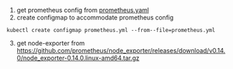 1. get prometheus config from [prometheus.yaml](https://raw.githubusercontent.com/prometheus/prometheus/master/documentation/examples/prometheus-kubernetes.yml)
2. create configmap to accommodate prometheus config
  ```
  kubectl create configmap prometheus.yml --from--file=prometheus.yml
  ```
3. get node-exporter from https://github.com/prometheus/node_exporter/releases/download/v0.14.0/node_exporter-0.14.0.linux-amd64.tar.gz